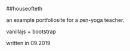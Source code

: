 ##houseofteth

an example portfoliosite for a zen-yoga teacher.

vanillajs + bootstrap

written in 09.2019
